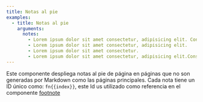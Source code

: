 ```yaml
---
title: Notas al pie
examples:
  - title: Notas al pie
    arguments:
      notes:
        - Lorem ipsum dolor sit amet consectetur, adipisicing elit. Consequatur tempore quidem tenetur atque, quod quam velit.
        - Lorem ipsum dolor sit amet consectetur, adipisicing elit.
        - Lorem ipsum dolor sit amet consectetur.
        - Lorem ipsum dolor sit amet consectetur, adipisicing elit.Consequatur tempore quidem tenetur atque.
---
```


Este componente despliega notas al pie de página en páginas que no son generadas por Markdown como las páginas principales. Cada nota tiene un ID único como: `fn{{index}}`, este Id us utilizado como referencia en el componente [footnote](/{{locale.code}}/style-guide/components/footnote)
